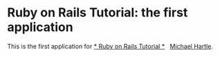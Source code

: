 # Ruby on Rails Tutorial: the first application

This is the first application for
[* Ruby on Rails Tutorial *](http://railstutorial.org/)
  [Michael Hartle](http://michaelhartl.com/).